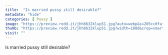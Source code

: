 ```yaml
---
title:  "Is married pussy still desirable?"
metadate: "hide"
categories: [ Pussy ]
image: "https://preview.redd.it/jhh8632klup51.jpg?auto=webp&s=205cc0faff06a7ed0256161c4e9a141b6b88a7e8"
thumb: "https://preview.redd.it/jhh8632klup51.jpg?width=1080&crop=smart&auto=webp&s=ba31bb278bee18ffaaa447a6ccae3e04e6bc144b"
visit: ""
---
```

Is married pussy still desirable?
